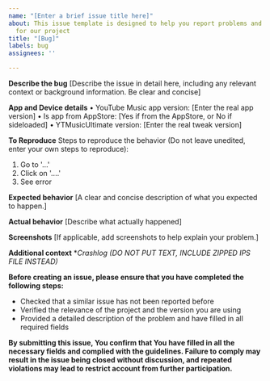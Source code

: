 ```yaml
---
name: "[Enter a brief issue title here]"
about: This issue template is designed to help you report problems and suggest improvements
  for our project
title: "[Bug]"
labels: bug
assignees: ''

---
```


**Describe the bug**
[Describe the issue in detail here, including any relevant context or background information. Be clear and concise]

**App and Device details**
• YouTube Music app version: [Enter the real app version]
• Is app from AppStore: [Yes if from the AppStore, or No if sideloaded]
• YTMusicUltimate version:  [Enter the real tweak version]

**To Reproduce**
Steps to reproduce the behavior (Do not leave unedited, enter your own steps to reproduce):
1. Go to '...'
2. Click on '....'
3. See error

**Expected behavior**
[A clear and concise description of what you expected to happen.]

**Actual behavior**
[Describe what actually happened]

**Screenshots**
[If applicable, add screenshots to help explain your problem.]

**Additional context**
**Crashlog (DO NOT PUT TEXT, INCLUDE ZIPPED *IPS FILE INSTEAD)**

**Before creating an issue, please ensure that you have completed the following steps:**
- Checked that a similar issue has not been reported before
- Verified the relevance of the project and the version you are using
- Provided a detailed description of the problem and have filled in all required fields

**By submitting this issue, You confirm that You have filled in all the necessary fields and complied with the guidelines. Failure to comply may result in the issue being closed without discussion, and repeated violations may lead to restrict account from further participation.**
